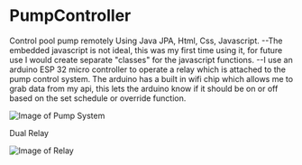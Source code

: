 # PumpController
 Control pool pump remotely
Using Java JPA, Html, Css, Javascript.
--The embedded javascript is not ideal, this was my first time using it, for future use I would create separate "classes" for the javascript functions. --I use an arduino ESP 32 micro controller to operate a relay which is attached to the pump control system. The arduino has a built in wifi chip which allows me to grab data from my api, this lets the arduino know if it should be on or off based on the set schedule or override function.


![Image of Pump System](https://i.imgur.com/frHaBFf.jpg)

Dual Relay

![Image of Relay](https://i.imgur.com/ZAHyyWa.jpg)

